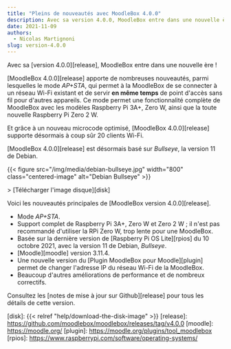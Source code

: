 ```yaml
---
title: "Pleins de nouveautés avec MoodleBox 4.0.0"
description: Avec sa version 4.0.0, MoodleBox entre dans une nouvelle ère !
date: 2021-11-09
authors:
  - Nicolas Martignoni
slug: version-4.0.0
---
```


Avec sa [version 4.0.0][release], MoodleBox entre dans une nouvelle ère !

[MoodleBox 4.0.0][release] apporte de nombreuses nouveautés, parmi lesquelles le mode _AP+STA_, qui permet à la MoodleBox de se connecter à un réseau Wi-Fi existant et de servir __en même temps__ de point d'accès sans fil pour d'autres appareils. Ce mode permet une fonctionnalité complète de MoodleBox avec les modèles Raspberry Pi 3A+, Zero W, ainsi que la toute nouvelle Raspberry Pi Zero 2 W.

Et grâce à un nouveau microcode optimisé, [MoodleBox 4.0.0][release] supporte désormais à coup sûr 20 clients Wi-Fi.

[MoodleBox 4.0.0][release] est désormais basé sur _Bullseye_, la version 11 de Debian.

{{< figure src="/img/media/debian-bullseye.jpg" width="800" class="centered-image" alt="Debian Bullseye" >}}

&gt; [Télécharger l'image disque][disk]

Voici les nouveautés principales de [MoodleBox version 4.0.0][release].
  - Mode _AP+STA_.
  - Support complet de  Raspberry Pi 3A+, Zero W et Zero 2 W ; il n'est pas recommandé d'utiliser la RPi Zero W, trop lente pour une MoodleBox.
  - Basée sur la dernière version de [Raspberry Pi OS Lite][rpios] du 10 octobre 2021, avec la version 11 de Debian, _Bullseye_.
  - [Moodle][moodle] version 3.11.4.
  - Une nouvelle version du [Plugin MoodleBox pour Moodle][plugin] permet de changer l'adresse IP du réseau Wi-Fi de la MoodleBox.
  - Beaucoup d'autres améliorations de performance et de nombreux correctifs.

Consultez les [notes de mise à jour sur Github][release] pour tous les détails de cette version.

[disk]: {{< relref "help/download-the-disk-image" >}}
[release]: https://github.com/moodlebox/moodlebox/releases/tag/v4.0.0
[moodle]: https://moodle.org/
[plugin]: https://moodle.org/plugins/tool_moodlebox
[rpios]: https://www.raspberrypi.com/software/operating-systems/
